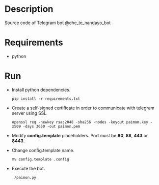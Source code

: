 # Description
Source code of Telegram bot @ehe_te_nandayo_bot

# Requirements
- python

# Run
- Install python dependencies.

    `pip install -r requirements.txt`

- Create a self-signed certificate in order to communicate with telegram server using SSL.

    `openssl req -newkey rsa:2048 -sha256 -nodes -keyout paimon.key -x509 -days 3650 -out paimon.pem`

- Modify **config.template** placeholders. Port must be **80**, **88**, **443** or **8443**.

- Change config.template name.

    `mv config.template .config`

- Execute the bot.

    `./paimon.py`
